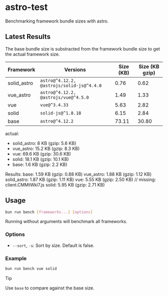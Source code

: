# astro-test

Benchmarking framework bundle sizes with astro.

## Latest Results

The base bundle size is substracted from the framework bundle size to get the actual framework size.

<!-- RESULTS_START -->
| Framework | Versions | Size (KB) | Size (KB gzip) |
| --------- | -------- | --------- | -------------- |
| solid_astro | `astro@^4.12.2, @astrojs/solid-js@^4.4.0` | 0.76 | 0.62 |
| vue_astro | `astro@^4.12.2, @astrojs/vue@^4.5.0` | 1.49 | 1.33 |
| vue | `vue@^3.4.33` | 5.63 | 2.82 |
| solid | `solid-js@^1.8.18` | 6.15 | 2.84 |
| base | `astro@^4.12.2` | 73.11 | 30.80 |
<!-- RESULTS_END -->

actual:

- solid_astro: 8 KB (gzip: 5.6 KB)
- vue_astro: 15.2 KB (gzip: 8.3 KB)
- vue: 69.6 KB (gzip: 30.6 KB)
- solid: 18.1 KB (gzip: 10.1 KB)
- base: 1.6 KB (gzip: 2.2 KB)

Results:
base: 1.59 KB (gzip: 0.88 KB)
vue_astro: 1.88 KB (gzip: 1.12 KB)
solid_astro: 1.87 KB (gzip: 1.11 KB)
vue: 5.55 KB (gzip: 2.50 KB) // missing: client.CMMtWkl7.js
solid: 5.95 KB (gzip: 2.71 KB)

## Usage

```sh
bun run bench [frameworks...] [options]
```

Running without arguments will benchmark all frameworks.

### Options

- `--sort`, `-s`: Sort by size. Default is false.

### Example

```sh
bun run bench vue solid
```

>[!TIP]
> Use `base` to compare against the base size.
